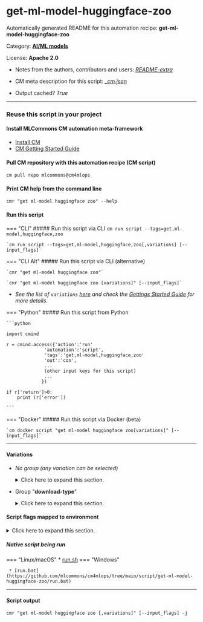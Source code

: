 # get-ml-model-huggingface-zoo
Automatically generated README for this automation recipe: **get-ml-model-huggingface-zoo**

Category: **[AI/ML models](..)**

License: **Apache 2.0**

* Notes from the authors, contributors and users: [*README-extra*](https://github.com/mlcommons/cm4mlops/tree/main/script/get-ml-model-huggingface-zoo/README-extra.md)

* CM meta description for this script: *[_cm.json](https://github.com/mlcommons/cm4mlops/tree/main/script/get-ml-model-huggingface-zoo/_cm.json)*
* Output cached? *True*

---
### Reuse this script in your project

#### Install MLCommons CM automation meta-framework

* [Install CM](https://docs.mlcommons.org/ck/install)
* [CM Getting Started Guide](https://docs.mlcommons.org/ck/getting-started/)

#### Pull CM repository with this automation recipe (CM script)

```cm pull repo mlcommons@cm4mlops```

#### Print CM help from the command line

````cmr "get ml-model huggingface zoo" --help````

#### Run this script

=== "CLI"
    ##### Run this script via CLI
    `cm run script --tags=get,ml-model,huggingface,zoo`

    `cm run script --tags=get,ml-model,huggingface,zoo[,variations] [--input_flags]`

=== "CLI Alt"
    ##### Run this script via CLI (alternative)

    `cmr "get ml-model huggingface zoo"`

    `cmr "get ml-model huggingface zoo [variations]" [--input_flags]`


* *See the list of `variations` [here](#variations) and check the [Gettings Started Guide](https://github.com/mlcommons/ck/blob/dev/docs/getting-started.md) for more details.*

=== "Python"
    ##### Run this script from Python


    ```python

    import cmind

    r = cmind.access({'action':'run'
                  'automation':'script',
                  'tags':'get,ml-model,huggingface,zoo'
                  'out':'con',
                  ...
                  (other input keys for this script)
                  ...
                 })

    if r['return']>0:
        print (r['error'])

    ```


=== "Docker"
    ##### Run this script via Docker (beta)

    `cm docker script "get ml-model huggingface zoo[variations]" [--input_flags]`

___


#### Variations

  * *No group (any variation can be selected)*
    <details>
    <summary>Click here to expand this section.</summary>

    * `_model-stub.#`
      - Environment variables:
        - *CM_MODEL_ZOO_STUB*: `#`
      - Workflow:
    * `_onnx-subfolder`
      - Environment variables:
        - *CM_HF_SUBFOLDER*: `onnx`
      - Workflow:
    * `_pierreguillou_bert_base_cased_squad_v1.1_portuguese`
      - Environment variables:
        - *CM_MODEL_ZOO_STUB*: `pierreguillou/bert-base-cased-squad-v1.1-portuguese`
      - Workflow:
    * `_prune`
      - Environment variables:
        - *CM_MODEL_TASK*: `prune`
      - Workflow:

    </details>


  * Group "**download-type**"
    <details>
    <summary>Click here to expand this section.</summary>

    * `_clone-repo`
      - Environment variables:
        - *CM_GIT_CLONE_REPO*: `yes`
      - Workflow:
        1. ***Read "deps" on other CM scripts***
           * get,git,repo,_lfs
             - CM script: [get-git-repo](https://github.com/mlcommons/cm4mlops/tree/master/script/get-git-repo)

    </details>


#### Script flags mapped to environment
<details>
<summary>Click here to expand this section.</summary>

* `--download_path=value`  &rarr;  `CM_DOWNLOAD_PATH=value`
* `--env_key=value`  &rarr;  `CM_MODEL_ZOO_ENV_KEY=value`
* `--full_subfolder=value`  &rarr;  `CM_HF_FULL_SUBFOLDER=value`
* `--model_filename=value`  &rarr;  `CM_MODEL_ZOO_FILENAME=value`
* `--revision=value`  &rarr;  `CM_HF_REVISION=value`
* `--subfolder=value`  &rarr;  `CM_HF_SUBFOLDER=value`

**Above CLI flags can be used in the Python CM API as follows:**

```python
r=cm.access({... , "download_path":...}
```

</details>


##### Native script being run
=== "Linux/macOS"
     * [run.sh](https://github.com/mlcommons/cm4mlops/tree/main/script/get-ml-model-huggingface-zoo/run.sh)
=== "Windows"

     * [run.bat](https://github.com/mlcommons/cm4mlops/tree/main/script/get-ml-model-huggingface-zoo/run.bat)
___
#### Script output
`cmr "get ml-model huggingface zoo [,variations]" [--input_flags] -j`